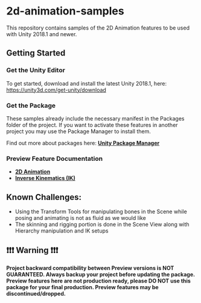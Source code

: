 # 2d-animation-samples

This repository contains samples of the 2D Animation features to be used with Unity 2018.1 and newer.

## Getting Started
### Get the Unity Editor
To get started, download and install the latest Unity 2018.1, 
here: https://unity3d.com/get-unity/download

### Get the Package
These samples already include the necessary manifest in the Packages folder of the project.
If you want to activate these features in another project you may use the Package Manager to install them.

Find out more about packages here: **[Unity Package Manager](https://docs.unity3d.com/Packages/com.unity.package-manager-ui@1.8/manual/index.html)**

### Preview Feature Documentation
* **[2D Animation](https://github.com/Unity-Technologies/2d-animation-samples/blob/master/Documentation/2DAnimation.md)**
* **[Inverse Kinematics (IK)](https://github.com/Unity-Technologies/2d-animation-samples/blob/master/Documentation/2DIK.md)**

## Known Challenges:
* Using the Transform Tools for manipulating bones in the Scene while posing and animating is not as fluid as we would like
* The skinning and rigging portion is done in the Scene View along with Hierarchy manipulation and IK setups

## :exclamation::exclamation::exclamation: Warning :exclamation::exclamation::exclamation:
**Project backward compatibility between Preview versions is NOT GUARANTEED. Always backup your project before updating the package. Preview features here are not production ready, please DO NOT use this package for your final production. Preview features may be discontinued/dropped.**

